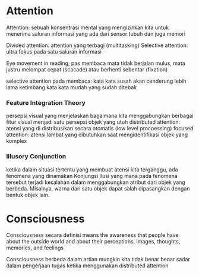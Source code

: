 # Attention
Attention: sebuah konsentrasi mental yang mengizinkan kita untuk menerima saluran informasi yang ada dari sensor tubuh dan juga memori

Divided attention: attention yang terbagi (multitasking)
Selective attention: ultra fokus pada satu saluran informasi

Eye movement in reading, pas membaca mata tidak berjalan mulus, mata justru melompat cepat (scacade) atau berhenti sebentar (fixation)

selective attention pada membaca: kata kata susah akan cenderung lebih lama ketimbang kata kata mudah yang sudah ditebak

### Feature Integration Theory
persepsi visual yang menjelaskan bagaimana kita menggabungkan berbagai fitur visual menjadi satu persepsi objek yang utuh
distributed attention: atensi yang di distribusikan secara otomatis (low level procoessing)
focused attention: atensi lambat yang dibutuhkan saat mengidentifikasi objek yang komplex

### Illusory Conjunction
ketika dalam situasi tertentu yang membuat atensi kita terganggu, ada fenomena yang dinamakan Konjungsi Ilusi yang mana pada fenomena tersebut terjadi kesalahan dalam menggabungkan atribut dari objek yang berbeda. Misalnya, warna dari satu objek dapat salah dipasangkan dengan bentuk objek lain.

# Consciousness
Consciousness secara definisi means the awareness that people have about the outside world and about their perceptions, images, thoughts, memories, and feelings 

Consciousness berbeda dalam artian mungkin kita tidak benar benar sadar dalam pengerjaan tugas ketika menggunakan distributed attention








